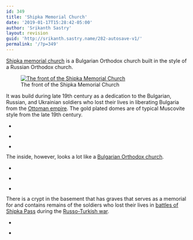 ```yaml
---
id: 349
title: 'Shipka Memorial Church'
date: '2019-01-17T15:28:42-05:00'
author: 'Srikanth Sastry'
layout: revision
guid: 'http://srikanth.sastry.name/282-autosave-v1/'
permalink: '/?p=349'
---
```


<!-- wp:paragraph -->
<p><a href="https://en.wikipedia.org/wiki/Shipka_Memorial_Church">Shipka memorial church</a> is a Bulgarian Orthodox church built in the style of a Russian Orthodox church.</p>
<!-- /wp:paragraph -->

<!-- wp:image {"id":283,"align":"center","linkDestination":"attachment"} -->
<div class="wp-block-image"><figure class="aligncenter"><a href="http://srikanth.sastry.name/shipka-memorial-church/img_20150901_134154/"><img src="http://srikanth.sastry.name/wp-content/uploads/2015/09/IMG_20150901_134154-334x450.jpg" alt="The front of the Shipka Memorial Church" class="wp-image-283"/></a><figcaption>The front of the Shipka Memorial Church</figcaption></figure></div>
<!-- /wp:image -->

<!-- wp:paragraph -->
<p>It was build during late 19th century as a dedication to the Bulgarian, Russian, and Ukrainian soldiers who lost their lives in liberating Bulgaria from the <a href="https://en.wikipedia.org/wiki/Ottoman_Empire">Ottoman empire</a>. The gold plated domes are of typical Muscovite style from the late 19th century.</p>
<!-- /wp:paragraph -->

<!-- wp:more -->
<!--more-->
<!-- /wp:more -->

<!-- wp:gallery {"ids":[284,285,286],"columns":1,"linkTo":"attachment"} -->
<ul class="wp-block-gallery columns-1 is-cropped"><li class="blocks-gallery-item"><figure><img src="http://srikanth.sastry.name/wp-content/uploads/2015/09/IMG_20150901_134301.jpg" alt="" data-id="284" class="wp-image-284"/></figure></li><li class="blocks-gallery-item"><figure><img src="http://srikanth.sastry.name/wp-content/uploads/2015/09/IMG_20150901_135548.jpg" alt="" data-id="285" class="wp-image-285"/></figure></li><li class="blocks-gallery-item"><figure><img src="http://srikanth.sastry.name/wp-content/uploads/2015/09/IMG_20150901_135851.jpg" alt="" data-id="286" class="wp-image-286"/></figure></li></ul>
<!-- /wp:gallery -->

<!-- wp:paragraph -->
<p>The inside, however, looks a lot like a <a href="https://en.wikipedia.org/wiki/Bulgarian_Orthodox_Church">Bulgarian Orthodox church</a>.</p>
<!-- /wp:paragraph -->

<!-- wp:gallery {"ids":[290,289,291],"columns":1,"linkTo":"attachment"} -->
<ul class="wp-block-gallery columns-1 is-cropped"><li class="blocks-gallery-item"><figure><img src="http://srikanth.sastry.name/wp-content/uploads/2015/09/IMG_20150901_135343.jpg" alt="" data-id="290" class="wp-image-290"/></figure></li><li class="blocks-gallery-item"><figure><img src="http://srikanth.sastry.name/wp-content/uploads/2015/09/IMG_20150901_135329.jpg" alt="" data-id="289" class="wp-image-289"/></figure></li><li class="blocks-gallery-item"><figure><img src="http://srikanth.sastry.name/wp-content/uploads/2015/09/IMG_20150901_135423.jpg" alt="" data-id="291" class="wp-image-291"/></figure></li></ul>
<!-- /wp:gallery -->

<!-- wp:paragraph -->
<p>There is a crypt in the basement that has graves that serves as a memorial for and contains remains of&nbsp;the soldiers who lost their lives in <a href="https://en.wikipedia.org/wiki/Battle_of_Shipka_Pass">battles of Shipka Pass</a> during the <a href="https://en.wikipedia.org/wiki/Russo-Turkish_War_(1877%E2%80%9378)">Russo-Turkish war</a>.</p>
<!-- /wp:paragraph -->

<!-- wp:gallery {"ids":[294,293],"columns":1,"linkTo":"attachment"} -->
<ul class="wp-block-gallery columns-1 is-cropped"><li class="blocks-gallery-item"><figure><img src="http://srikanth.sastry.name/wp-content/uploads/2015/09/IMG_20150901_135137.jpg" alt="" data-id="294" class="wp-image-294"/></figure></li><li class="blocks-gallery-item"><figure><img src="http://srikanth.sastry.name/wp-content/uploads/2015/09/IMG_20150901_135040.jpg" alt="" data-id="293" class="wp-image-293"/></figure></li></ul>
<!-- /wp:gallery -->
